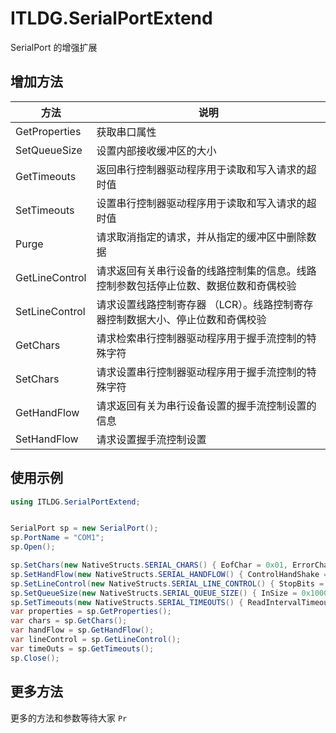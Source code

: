 ﻿# ITLDG.SerialPortExtend

SerialPort 的增强扩展

## 增加方法

| 方法           | 说明                                                                                 |
| -------------- | ------------------------------------------------------------------------------------ |
| GetProperties  | 获取串口属性                                                                         |
| SetQueueSize   | 设置内部接收缓冲区的大小                                                             |
| GetTimeouts    | 返回串行控制器驱动程序用于读取和写入请求的超时值                                     |
| SetTimeouts    | 设置串行控制器驱动程序用于读取和写入请求的超时值                                     |
| Purge          | 请求取消指定的请求，并从指定的缓冲区中删除数据                                       |
| GetLineControl | 请求返回有关串行设备的线路控制集的信息。线路控制参数包括停止位数、数据位数和奇偶校验 |
| SetLineControl | 请求设置线路控制寄存器 （LCR）。线路控制寄存器控制数据大小、停止位数和奇偶校验       |
| GetChars       | 请求检索串行控制器驱动程序用于握手流控制的特殊字符                                   |
| SetChars       | 请求设置串行控制器驱动程序用于握手流控制的特殊字符                                   |
| GetHandFlow    | 请求返回有关为串行设备设置的握手流控制设置的信息                                     |
| SetHandFlow    | 请求设置握手流控制设置                                                               |

## 使用示例

```csharp
using ITLDG.SerialPortExtend;


SerialPort sp = new SerialPort();
sp.PortName = "COM1";
sp.Open();

sp.SetChars(new NativeStructs.SERIAL_CHARS() { EofChar = 0x01, ErrorChar = 0x02, BreakChar = 0x03, EventChar = 0x04, XonChar = 0x05, XoffChar = 0x06, });
sp.SetHandFlow(new NativeStructs.SERIAL_HANDFLOW() { ControlHandShake = 0x01, FlowReplace = 0x40, XonLimit = 0x00, XoffLimit = 0x300 });
sp.SetLineControl(new NativeStructs.SERIAL_LINE_CONTROL() { StopBits = 0x01, Parity = 0x01, WordLength = 0x08 });
sp.SetQueueSize(new NativeStructs.SERIAL_QUEUE_SIZE() { InSize = 0x1000, OutSize = 0x1000 });
sp.SetTimeouts(new NativeStructs.SERIAL_TIMEOUTS() { ReadIntervalTimeout = 0x100, ReadTotalTimeoutConstant = 0x100, ReadTotalTimeoutMultiplier = 0x100, WriteTotalTimeoutConstant = 0x100, WriteTotalTimeoutMultiplier = 0x100 });
var properties = sp.GetProperties();
var chars = sp.GetChars();
var handFlow = sp.GetHandFlow();
var lineControl = sp.GetLineControl();
var timeOuts = sp.GetTimeouts();
sp.Close();
```

## 更多方法

更多的方法和参数等待大家 `Pr`
